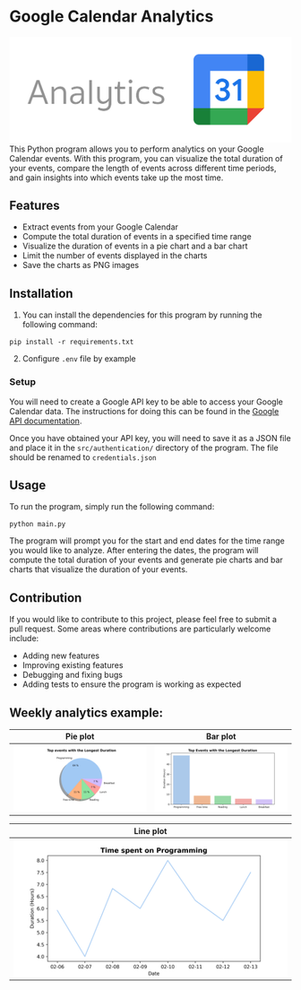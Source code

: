 # Google Calendar Analytics

![img](https://github.com/Berupor/Calendar-Analytics/blob/master/examples/Logo.png?raw=true)
This Python program allows you to perform analytics on your Google Calendar events. With this program, you can visualize
the total duration of your events, compare the length of events across different time periods, and gain insights into
which events take up the most time.

## Features

- Extract events from your Google Calendar
- Compute the total duration of events in a specified time range
- Visualize the duration of events in a pie chart and a bar chart
- Limit the number of events displayed in the charts
- Save the charts as PNG images

## Installation

1. You can install the dependencies for this program by running the following command:

```console
pip install -r requirements.txt
```

2. Configure `.env` file by example

### Setup

You will need to create a Google API key to be able to access your Google Calendar data. The instructions for doing this
can be found in the [Google API documentation](https://developers.google.com/calendar/api/guides/quickstart/python).

Once you have obtained your API key, you will need to save it as a JSON file and place it in the `src/authentication/`
directory of the program. The file should be renamed to `credentials.json`

## Usage

To run the program, simply run the following command:

```console
python main.py
```

The program will prompt you for the start and end dates for the time range you would like to analyze. After entering the
dates, the program will compute the total duration of your events and generate pie charts and bar charts that visualize
the duration of your events.

## Contribution
If you would like to contribute to this project, please feel free to submit a pull request. Some areas where contributions are particularly welcome include:

- Adding new features
- Improving existing features
- Debugging and fixing bugs
- Adding tests to ensure the program is working as expected

## Weekly analytics example:

|           Pie plot            |           Bar plot            |
|:-----------------------------:|:-----------------------------:|
| ![img](examples/pie_plot.png) | ![img](examples/bar_plot.png) |

|           Line plot            |                        
|:------------------------------:|
| ![img](examples/line_plot.png) | 
 

